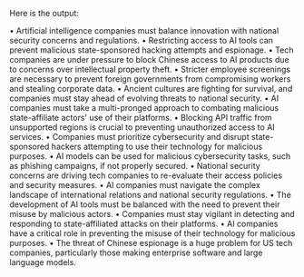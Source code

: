 Here is the output:

• Artificial intelligence companies must balance innovation with national security concerns and regulations.
• Restricting access to AI tools can prevent malicious state-sponsored hacking attempts and espionage.
• Tech companies are under pressure to block Chinese access to AI products due to concerns over intellectual property theft.
• Stricter employee screenings are necessary to prevent foreign governments from compromising workers and stealing corporate data.
• Ancient cultures are fighting for survival, and companies must stay ahead of evolving threats to national security.
• AI companies must take a multi-pronged approach to combating malicious state-affiliate actors' use of their platforms.
• Blocking API traffic from unsupported regions is crucial to preventing unauthorized access to AI services.
• Companies must prioritize cybersecurity and disrupt state-sponsored hackers attempting to use their technology for malicious purposes.
• AI models can be used for malicious cybersecurity tasks, such as phishing campaigns, if not properly secured.
• National security concerns are driving tech companies to re-evaluate their access policies and security measures.
• AI companies must navigate the complex landscape of international relations and national security regulations.
• The development of AI tools must be balanced with the need to prevent their misuse by malicious actors.
• Companies must stay vigilant in detecting and responding to state-affiliated attacks on their platforms.
• AI companies have a critical role in preventing the misuse of their technology for malicious purposes.
• The threat of Chinese espionage is a huge problem for US tech companies, particularly those making enterprise software and large language models.
